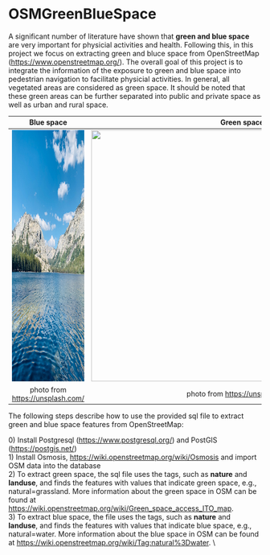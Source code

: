 # OSMGreenBlueSpace
A significant number of literature have shown that **green and blue space** are very important for physicial activities and health. Following this, in this project we focus on extracting green and bluce space from OpenStreetMap (https://www.openstreetmap.org/). The overall goal of this project is to integrate the information of the exposure to green and blue space into pedestrian navigation to facilitate physicial activities. In general, all vegetated areas are considered as green space. It should be noted that these green areas can be further separated into public and private space as well as urban and rural space. 


Blue space             |  Green space
:-------------------------:|:-------------------------:
<img width="600" height="500"  src="https://github.com/wzy19840102/OSMGreenBlueSpace/blob/main/fig/blue.jpg" /> |  <img width="600" height="500"   src="https://github.com/wzy19840102/OSMGreenBlueSpace/blob/main/fig/green.jpg" />
photo from https://unsplash.com/ |  photo from https://unsplash.com/ 


The following steps describe how to use the provided sql file to extract green and blue space features from OpenStreetMap: 

0\) Install Postgresql (https://www.postgresql.org/) and PostGIS (https://postgis.net/)\
1\) Install Osmosis, https://wiki.openstreetmap.org/wiki/Osmosis and import OSM data into the database\
2\) To extract green space,  the sql file uses the tags, such as **nature** and **landuse**,  and finds the features with values that indicate green space, e.g., natural=grassland. More information about the green space in OSM can be found at https://wiki.openstreetmap.org/wiki/Green_space_access_ITO_map. \
3\) To extract blue space, the file uses the tags, such as **nature** and **landuse**,  and finds the features with values that indicate blue space, e.g., natural=water. More information about the blue space in OSM can be found at https://wiki.openstreetmap.org/wiki/Tag:natural%3Dwater.  \

